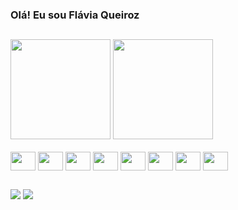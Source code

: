 ### Olá! Eu sou Flávia Queiroz

##

<div>
  <img  height="160em" src="https://github-readme-stats.vercel.app/api?username=FlaviaVGQ&show_icons=true&theme=dracula#gh-dark-mode-only"/>
  <img  height="160em" src="https://github-readme-stats.vercel.app/api/top-langs/?username=FlaviaVGQ&layout=compact&theme=dracula&"/>
</div>

<div style="display: inline_block"><br>
  <img align="center" height="30" width="40" src="https://cdn.jsdelivr.net/gh/devicons/devicon/icons/java/java-original.svg"/>
  <img align="center" height="30" width="40" src="https://cdn.jsdelivr.net/gh/devicons/devicon/icons/python/python-original.svg"/>
  <img align="center" height="30" width="40" src="https://cdn.jsdelivr.net/gh/devicons/devicon/icons/javascript/javascript-original.svg"/>
  <img align="center" height="30" width="40" src="https://cdn.jsdelivr.net/gh/devicons/devicon/icons/html5/html5-original.svg"/>
  <img align="center" height="30" width="40" src="https://cdn.jsdelivr.net/gh/devicons/devicon/icons/css3/css3-original.svg"/>
  <img align="center" height="30" width="40" src="https://cdn.jsdelivr.net/gh/devicons/devicon/icons/react/react-original.svg"/>
  <img align="center" height="30" width="40" src="https://devicon-website.vercel.app/api/angularjs/original.svg"/>
  <img align="center" height="30" width="40" src="https://cdn.jsdelivr.net/gh/devicons/devicon/icons/postgresql/postgresql-original.svg"/>
</div>  

## 

<div> 
  <a href ="mailto:flavia.vgq@gmail.com"><img src="https://img.shields.io/badge/-Gmail-%23333?style=for-the-badge&logo=gmail&logoColor=white" target="_blank"></a>
  <a href= "https://www.linkedin.com/in/fl%C3%A1via-queiroz-650803260/"target="_blank"><img src="https://img.shields.io/badge/-LinkedIn-%230077B5?style=for-the-badge&logo=linkedin&logoColor=white" target="_blank"></a> 
</div>
               


